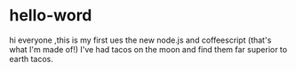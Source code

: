 # hello-word

hi everyone ,this is my first ues the new node.js and coffeescript (that's what I'm made of!)
I've had tacos on the moon and find them far superior to earth tacos.
